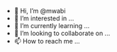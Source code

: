 - 👋 Hi, I’m @mwabi
- 👀 I’m interested in ...
- 🌱 I’m currently learning ...
- 💞️ I’m looking to collaborate on ...
- 📫 How to reach me ...

<!---
mwabi/mwabi is a ✨ special ✨ repository because its `README.md` (this file) appears on your GitHub profile.
You can click the Preview link to take a look at your changes.
--->
